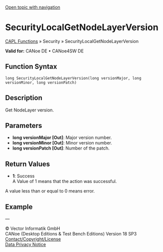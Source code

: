 [Open topic with navigation](../../../../../CANoeDEFamily.htm#Topics/CAPLFunctions/Security/Functions/CAPLfunctionSecurityLocalGetNodeLayerVersion.md)

# SecurityLocalGetNodeLayerVersion

[CAPL Functions](../../CAPLfunctions.md) » Security » SecurityLocalGetNodeLayerVersion

**Valid for:** CANoe DE • CANoe4SW DE

## Function Syntax

```
long SecurityLocalGetNodeLayerVersion(long versionMajor, long versionMinor, long versionPatch)
```

## Description

Get NodeLayer version.

## Parameters

- **long versionMajor [Out]**: Major version number.
- **long versionMinor [Out]**: Minor version number.
- **long versionPatch [Out]**: Number of the patch.

## Return Values

- **1**: Success  
  A Value of 1 means that the action was successful.

A value less than or equal to 0 means error.

## Example

—

© Vector Informatik GmbH  
CANoe (Desktop Editions & Test Bench Editions) Version 18 SP3  
[Contact/Copyright/License](../../../Shared/ContactCopyrightLicense.md)  
[Data Privacy Notice](https://www.vector.com/int/en/company/get-info/privacy-policy/)
